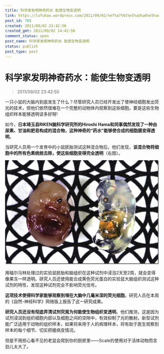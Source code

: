 ```yaml
---
title: 科学家发明神奇药水 能使生物变透明
link: https://lufuhao.wordpress.com/2011/09/02/%e7%a7%91%e5%ad%a6%e5%ae%b6%e5%8f%91%e6%98%8e%e7%a5%9e%e5%a5%87%e8%8d%af%e6%b0%b4%ef%bc%9a%e8%83%bd%e4%bd%bf%e7%94%9f%e7%89%a9%e5%8f%98%e9%80%8f%e6%98%8e/
post_id: 703
created: 2011/09/02 23:42:50
created_gmt: 2011/09/02 14:42:50
comment_status: open
post_name: 科学家发明神奇药水 能使生物变透明
status: publish
post_type: post
---
```


# 科学家发明神奇药水：能使生物变透明

> 2011/09/02 23:42:50

 

一只小鼠的大脑内到底发生了什么？尽管研究人员已经开发出了使神经细胞发出荧光的技术，但他们依然很难在一个完整的动物体内观察到这些细胞。要是这些生物组织样本能够透明该多好呀! 

如今，**日本琦玉县RIKEN脑科学研究所的Hiroshi Hama和同事偶然发现了一种由尿素、甘油和肥皂构成的混合物，这种神奇的“药水”能够使合成的细胞膜变得透明**。 

当研究人员用一个发育中的小鼠胚胎测试这种混合物后，他们发现，**该混合物将细胞中的所有色素统统去除，使这些细胞变得完全透明**（右图）。

![20110902-234250-0001](/assets/images/20110902-234250-0001.png)

用福尔马林处理过的实验鼠胚胎和脑组织在这种试剂中浸泡2天至2周，就会变得像果冻一样透明。研究人员还使用能合成黄色荧光蛋白的实验鼠大脑组织测试这种试剂的特性，发现这种试剂完全不影响荧光信号。 

**这项技术使得科学家能够观察到埋在大脑中几毫米深的荧光细胞**。研究人员在本周的《自然-神经科学》网络版上报告了这一研究成果。 

**研究人员还没有彻底弄清试剂究竟为何能使生物组织变透明**。他们推测，这是因为试剂浸润到组织细胞内部以及细胞之间的空隙中，有效抑制了光的散射。新型试剂能广泛适用于动物的组织样本，如果将来用于人的病理样本，将有助于医生观察到样本的每个细节、切实把握病变情况。 

但是不用担心看不见的老鼠会爬到你的厨房里——Scale的使用对于活体动物而言劲儿太大了。
